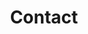---
title : Contact

content:
  coordinates:
    latitude: '35.848292'
    longitude: '127.131965'
   

---